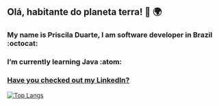 ## Olá, habitante do planeta terra! 👋 :earth_africa:	

### My name is Priscila Duarte, I am software developer in Brazil :octocat:

### I’m currently learning Java :atom:


### **[Have you checked out my LinkedIn?](https://www.linkedin.com/in/prisciladuarte1993/)**


[![Top Langs](https://github-readme-stats.vercel.app/api/top-langs/?username=prisciladuarte&layout=compact)](https://github.com/prisciladuarte/github-readme-stats)


